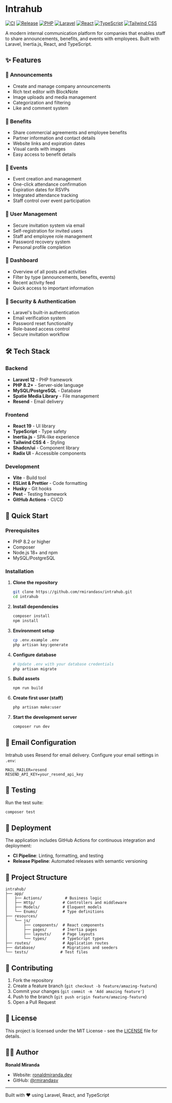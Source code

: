 # Intrahub

[![CI](https://github.com/rmirandasv/intrahub/actions/workflows/ci.yml/badge.svg)](https://github.com/rmirandasv/intrahub/actions/workflows/ci.yml)
[![Release](https://github.com/rmirandasv/intrahub/actions/workflows/release.yml/badge.svg)](https://github.com/rmirandasv/intrahub/actions/workflows/release.yml)
[![PHP](https://img.shields.io/badge/PHP-8.2%2B-blue.svg)](https://php.net)
[![Laravel](https://img.shields.io/badge/Laravel-12.0%2B-red.svg)](https://laravel.com)
[![React](https://img.shields.io/badge/React-19.0-blue.svg)](https://reactjs.org)
[![TypeScript](https://img.shields.io/badge/TypeScript-5.7%2B-blue.svg)](https://www.typescriptlang.org)
[![Tailwind CSS](https://img.shields.io/badge/Tailwind-4.0-38B2AC.svg)](https://tailwindcss.com)

A modern internal communication platform for companies that enables staff to share announcements, benefits, and events with employees. Built with Laravel, Inertia.js, React, and TypeScript.

## ✨ Features

### 📢 **Announcements**
- Create and manage company announcements
- Rich text editor with BlockNote
- Image uploads and media management
- Categorization and filtering
- Like and comment system

### 🎁 **Benefits**
- Share commercial agreements and employee benefits
- Partner information and contact details
- Website links and expiration dates
- Visual cards with images
- Easy access to benefit details

### 📅 **Events**
- Event creation and management
- One-click attendance confirmation
- Expiration dates for RSVPs
- Integrated attendance tracking
- Staff control over event participation

### 👥 **User Management**
- Secure invitation system via email
- Self-registration for invited users
- Staff and employee role management
- Password recovery system
- Personal profile completion

### 🎯 **Dashboard**
- Overview of all posts and activities
- Filter by type (announcements, benefits, events)
- Recent activity feed
- Quick access to important information

### 🔐 **Security & Authentication**
- Laravel's built-in authentication
- Email verification system
- Password reset functionality
- Role-based access control
- Secure invitation workflow

## 🛠️ Tech Stack

### Backend
- **Laravel 12** - PHP framework
- **PHP 8.2+** - Server-side language
- **MySQL/PostgreSQL** - Database
- **Spatie Media Library** - File management
- **Resend** - Email delivery

### Frontend
- **React 19** - UI library
- **TypeScript** - Type safety
- **Inertia.js** - SPA-like experience
- **Tailwind CSS 4** - Styling
- **Shadcn/ui** - Component library
- **Radix UI** - Accessible components

### Development
- **Vite** - Build tool
- **ESLint & Prettier** - Code formatting
- **Husky** - Git hooks
- **Pest** - Testing framework
- **GitHub Actions** - CI/CD

## 🚀 Quick Start

### Prerequisites
- PHP 8.2 or higher
- Composer
- Node.js 18+ and npm
- MySQL/PostgreSQL

### Installation

1. **Clone the repository**
   ```bash
   git clone https://github.com/rmirandasv/intrahub.git
   cd intrahub
   ```

2. **Install dependencies**
   ```bash
   composer install
   npm install
   ```

3. **Environment setup**
   ```bash
   cp .env.example .env
   php artisan key:generate
   ```

4. **Configure database**
   ```bash
   # Update .env with your database credentials
   php artisan migrate
   ```

5. **Build assets**
   ```bash
   npm run build
   ```

6. **Create first user (staff)**
   ```bash
   php artisan make:user
   ```

7. **Start the development server**
   ```bash
   composer run dev
   ```

## 📧 Email Configuration

Intrahub uses Resend for email delivery. Configure your email settings in `.env`:

```env
MAIL_MAILER=resend
RESEND_API_KEY=your_resend_api_key
```

## 🧪 Testing

Run the test suite:

```bash
composer test
```

## 🚀 Deployment

The application includes GitHub Actions for continuous integration and deployment:

- **CI Pipeline**: Linting, formatting, and testing
- **Release Pipeline**: Automated releases with semantic versioning

## 📁 Project Structure

```
intrahub/
├── app/
│   ├── Actions/          # Business logic
│   ├── Http/            # Controllers and middleware
│   ├── Models/          # Eloquent models
│   └── Enums/           # Type definitions
├── resources/
│   └── js/
│       ├── components/  # React components
│       ├── pages/       # Inertia pages
│       ├── layouts/     # Page layouts
│       └── types/       # TypeScript types
├── routes/              # Application routes
├── database/            # Migrations and seeders
└── tests/              # Test files
```

## 🤝 Contributing

1. Fork the repository
2. Create a feature branch (`git checkout -b feature/amazing-feature`)
3. Commit your changes (`git commit -m 'Add amazing feature'`)
4. Push to the branch (`git push origin feature/amazing-feature`)
5. Open a Pull Request

## 📄 License

This project is licensed under the MIT License - see the [LICENSE](LICENSE) file for details.

## 👨‍💻 Author

**Ronald Miranda**
- Website: [ronaldmiranda.dev](https://ronaldmiranda.dev)
- GitHub: [@rmirandasv](https://github.com/rmirandasv)

---

Built with ❤️ using Laravel, React, and TypeScript
